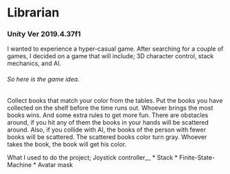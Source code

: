 # Librarian
### Unity Ver 2019.4.37f1
 
I wanted to experience a hyper-casual game. After searching for a couple of games, I decided on a game that will include; 3D character control, stack mechanics, and AI.
###### So here is the game idea.
Collect books that match your color from the tables. Put the books you have collected on the shelf before the time runs out. Whoever brings the most books wins. And some extra rules to get more fun. There are obstacles around, if you hit any of them the books in your hands will be scattered around. Also, if you collide with AI, the books of the person with fewer books will be scattered. The scattered books color turn gray. Whoever takes the book, the book will get his color.

What I used to do the project;
     Joystick controller__
     * Stack
     * Finite-State-Machine
     * Avatar mask
